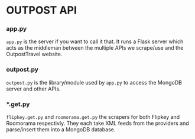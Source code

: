 OUTPOST API
===========

### app.py
`app.py` is the server if you want to call it that. It runs a Flask server which acts as the middleman between the multiple APIs we scrape/use and the OutpostTravel website.

### outpost.py
`outpost.py` is the library/module used by `app.py` to access the MongoDB server and other APIs.

### *.get.py
`flipkey.get.py` and `roomorama.get.py` the scrapers for both Flipkey and Roomorama respectivly. They each take XML feeds from the providers and parse/insert them into a MongoDB database.
